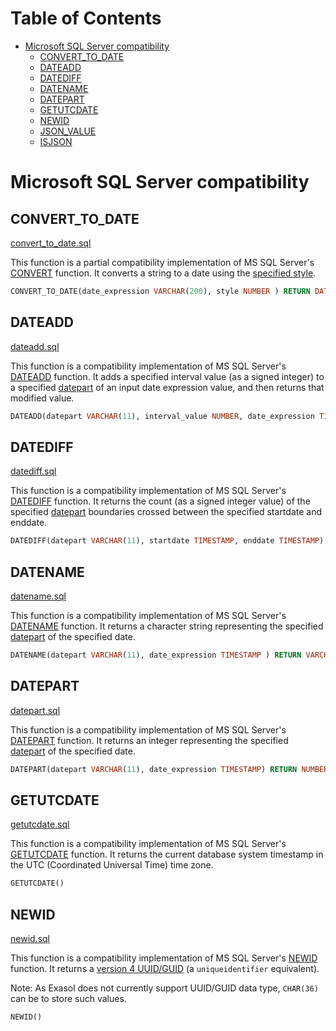 # Table of Contents

<!-- toc -->

- [Microsoft SQL Server compatibility](#microsoft-sql-server-compatibility)
  * [CONVERT_TO_DATE](#convert_to_date)
  * [DATEADD](#DATEADD)
  * [DATEDIFF](#DATEDIFF)
  * [DATENAME](#DATENAME)
  * [DATEPART](#DATEPART)
  * [GETUTCDATE](#GETUTCDATE)
  * [NEWID](#NEWID)
  * [JSON_VALUE](../json/README.md#json_value)
  * [ISJSON](../json/README.md#isjson)

<!-- tocstop -->

# Microsoft SQL Server compatibility 

## CONVERT_TO_DATE
[convert_to_date.sql](convert_to_date.sql)

This function is a partial compatibility implementation of MS SQL Server's [CONVERT](https://docs.microsoft.com/en-us/sql/t-sql/functions/cast-and-convert-transact-sql) function. It converts a string to a date using the [specified style](https://docs.microsoft.com/en-us/sql/t-sql/functions/cast-and-convert-transact-sql#date-and-time-styles).
```sql
CONVERT_TO_DATE(date_expression VARCHAR(200), style NUMBER ) RETURN DATE
```

## DATEADD
[dateadd.sql](dateadd.sql)

This function is a compatibility implementation of MS SQL Server's [DATEADD](https://docs.microsoft.com/en-us/sql/t-sql/functions/dateadd-transact-sql) function. It adds a specified interval value (as a signed integer) to a specified [datepart](https://docs.microsoft.com/en-us/sql/t-sql/functions/dateadd-transact-sql#arguments) of an input date expression value, and then returns that modified value.
```sql
DATEADD(datepart VARCHAR(11), interval_value NUMBER, date_expression TIMESTAMP) RETURN TIMESTAMP
```

## DATEDIFF
[datediff.sql](datediff.sql)

This function is a compatibility implementation of MS SQL Server's [DATEDIFF](https://docs.microsoft.com/en-us/sql/t-sql/functions/datediff-transact-sql) function. It returns the count (as a signed integer value) of the specified [datepart](https://docs.microsoft.com/en-us/sql/t-sql/functions/datediff-transact-sql#arguments) boundaries crossed between the specified startdate and enddate.
```sql
DATEDIFF(datepart VARCHAR(11), startdate TIMESTAMP, enddate TIMESTAMP) RETURN NUMBER
```

## DATENAME
[datename.sql](datename.sql)

This function is a compatibility implementation of MS SQL Server's [DATENAME](https://docs.microsoft.com/en-us/sql/t-sql/functions/datename-transact-sql) function. It returns a character string representing the specified [datepart](https://docs.microsoft.com/en-us/sql/t-sql/functions/datename-transact-sql#arguments) of the specified date.
```sql
DATENAME(datepart VARCHAR(11), date_expression TIMESTAMP ) RETURN VARCHAR(30)
```

## DATEPART
[datepart.sql](datepart.sql)

This function is a compatibility implementation of MS SQL Server's [DATEPART](https://docs.microsoft.com/en-us/sql/t-sql/functions/datepart-transact-sql) function. It returns an integer representing the specified [datepart](https://docs.microsoft.com/en-us/sql/t-sql/functions/datepart-transact-sql#arguments) of the specified date.
```sql
DATEPART(datepart VARCHAR(11), date_expression TIMESTAMP) RETURN NUMBER
```

## GETUTCDATE
[getutcdate.sql](getutcdate.sql)

This function is a compatibility implementation of MS SQL Server's [GETUTCDATE](https://docs.microsoft.com/en-us/sql/t-sql/functions/getutcdate-transact-sql) function. It returns the current database system timestamp in the UTC (Coordinated Universal Time) time zone.
```sql
GETUTCDATE()
```

## NEWID
[newid.sql](newid.sql)

This function is a compatibility implementation of MS SQL Server's [NEWID](https://docs.microsoft.com/en-us/sql/t-sql/functions/newid-transact-sql) function.  It returns a [version 4 UUID/GUID](https://en.wikipedia.org/wiki/Universally_unique_identifier#Version_4_(random)) (a `uniqueidentifier` equivalent).

Note: As Exasol does not currently support UUID/GUID data type, `CHAR(36)` can be to store such values.
```sql
NEWID()
```

